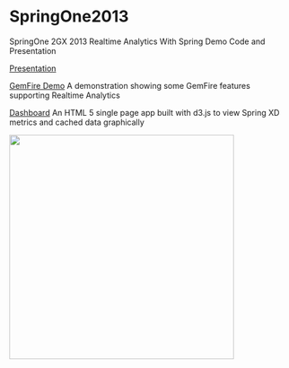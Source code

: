 SpringOne2013
=============

SpringOne 2GX 2013 Realtime Analytics With Spring Demo Code and Presentation

[Presentation](http://dturanski.github.io/Spring2013)

[GemFire Demo](gemfire-demo)
A demonstration showing some GemFire features supporting Realtime Analytics

[Dashboard](https://github.com/tekul/andemo)
An HTML 5 single page app built with d3.js to view Spring XD metrics and cached data graphically

<img src="dashboard.png" style="width:400px;"/>



